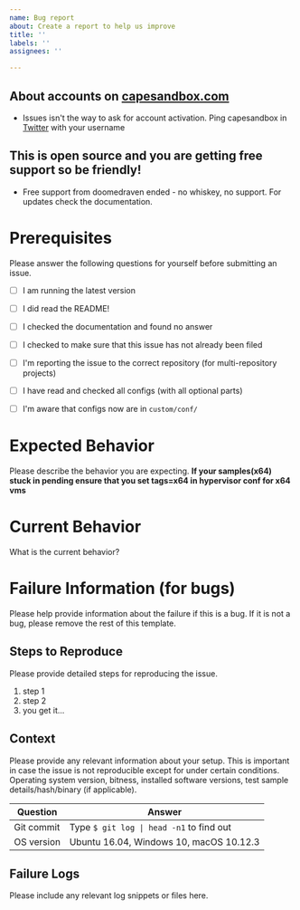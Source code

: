 ```yaml
---
name: Bug report
about: Create a report to help us improve
title: ''
labels: ''
assignees: ''

---
```


## About accounts on [capesandbox.com](https://capesandbox.com/)
* Issues isn't the way to ask for account activation. Ping capesandbox in [Twitter](https://twitter.com/capesandbox) with your username

## This is open source and you are getting __free__ support so be friendly!
* Free support from doomedraven ended - no whiskey, no support. For updates check the documentation.

# Prerequisites

Please answer the following questions for yourself before submitting an issue.

- [ ] I am running the latest version
- [ ] I did read the README!
- [ ] I checked the documentation and found no answer
- [ ] I checked to make sure that this issue has not already been filed
- [ ] I'm reporting the issue to the correct repository (for multi-repository projects)
- [ ] I have read and checked all configs (with all optional parts)
- [ ] I'm aware that configs now are in `custom/conf/`


# Expected Behavior

Please describe the behavior you are expecting. __If your samples(x64) stuck in pending ensure that you set tags=x64 in hypervisor conf for x64 vms__

# Current Behavior

What is the current behavior?

# Failure Information (for bugs)

Please help provide information about the failure if this is a bug. If it is not a bug, please remove the rest of this template.

## Steps to Reproduce

Please provide detailed steps for reproducing the issue.

1. step 1
2. step 2
3. you get it...

## Context

Please provide any relevant information about your setup. This is important in case the issue is not reproducible except for under certain conditions. Operating system version, bitness, installed software versions, test sample details/hash/binary (if applicable).

| Question         | Answer
|------------------|--------------------
| Git commit       | Type `$ git log \| head -n1` to find out
| OS version       | Ubuntu 16.04, Windows 10, macOS 10.12.3

## Failure Logs

Please include any relevant log snippets or files here.
